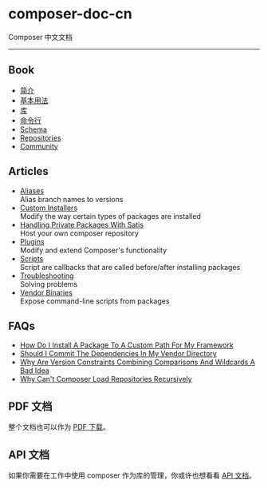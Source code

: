 composer-doc-cn
===============

Composer 中文文档

---

## Book
- [简介](/cn-introduction/00-intro.md)
- [基本用法](/cn-introduction/01-basic-usage.md)
- [库](/cn-introduction/02-libraries.md)
- [命令行](/cn-introduction/03-cli.md)
- [Schema](/cn-introduction/04-schema.md)
- [Repositories](/cn-introduction/05-repositories.md)
- [Community](/cn-introduction/06-community.md)

## Articles
- [Aliases](/cn-introduction/articles/aliases.md)  
Alias branch names to versions
- [Custom Installers](/cn-introduction/articles/custom-installers.md)  
Modify the way certain types of packages are installed
- [Handling Private Packages With Satis](/cn-introduction/articles/handling-private-packages-with-satis.md)  
Host your own composer repository
- [Plugins](/cn-introduction/articles/plugins.md)  
Modify and extend Composer's functionality
- [Scripts](/cn-introduction/articles/scripts.md)  
Script are callbacks that are called before/after installing packages
- [Troubleshooting](/cn-introduction/articles/troubleshooting.md)  
Solving problems
- [Vendor Binaries](/cn-introduction/articles/vendor-binaries.md)  
Expose command-line scripts from packages

## FAQs

- [How Do I Install A Package To A Custom Path For My Framework](/cn-introduction/faqs/how-do-i-install-a-package-to-a-custom-path-for-my-framework.md)
- [Should I Commit The Dependencies In My Vendor Directory](/cn-introduction/faqs/should-i-commit-the-dependencies-in-my-vendor-directory.md)
- [Why Are Version Constraints Combining Comparisons And Wildcards A Bad Idea](/cn-introduction/faqs/why-are-version-constraints-combining-comparisons-and-wildcards-a-bad-idea.md)
- [Why Can't Composer Load Repositories Recursively](/cn-introduction/faqs/why-can%27t-composer-load-repositories-recursively.md)

## PDF 文档

整个文档也可以作为 [PDF 下载](http://getcomposer.org/book.pdf)。

## API 文档

如果你需要在工作中使用 composer 作为库的管理，你或许也想看看 [API 文档](http://getcomposer.org/apidoc/master/index.html)。
